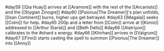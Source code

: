 #day59 [[Qia Huay]] arrives at [[Aramore]] with the rest of the [[Arcanists]] and the [[Stygian Zinogre]]
#day60 [[Psionus|The Dreamer]]'s plan unfolds, [[Isan Continent]] burns, higher ups get betrayed.
#day63 [[Magala]] seeks [[Colm]] for help.
#day65 200p and a letter from [[Colm]] arrive at [[Konio]] addressed to [[Arthur Starsk]] and [[Beth Dello]]
#day66 [[Alatriyon]] calibrates to the #shard s energy.
#day66 [[Khirhan]] arrives in [[Valgrum]]
#day67 [[Finn]] starts casting the spell to summon [[Psionus|The Dreamer]] into [[Anny]]